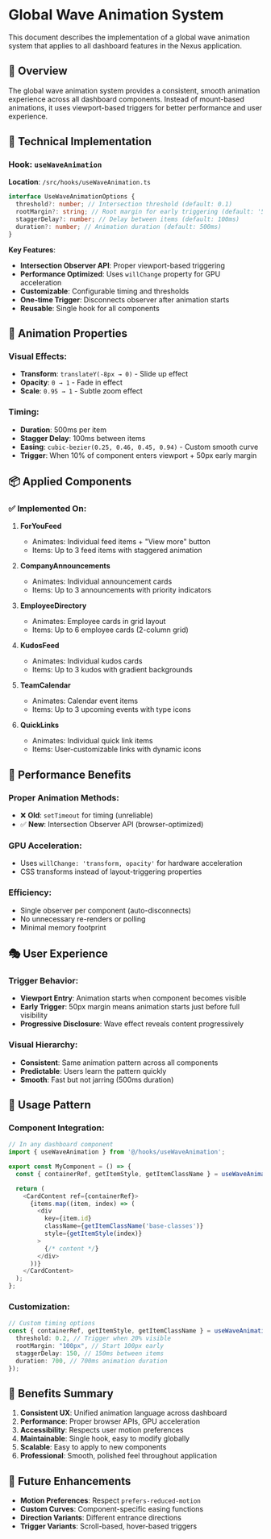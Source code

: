 # Global Wave Animation System

This document describes the implementation of a global wave animation system that applies to all dashboard features in the Nexus application.

## 🎯 Overview

The global wave animation system provides a consistent, smooth animation experience across all dashboard components. Instead of mount-based animations, it uses viewport-based triggers for better performance and user experience.

## 🔧 Technical Implementation

### Hook: `useWaveAnimation`

**Location**: `/src/hooks/useWaveAnimation.ts`

```typescript
interface UseWaveAnimationOptions {
  threshold?: number; // Intersection threshold (default: 0.1)
  rootMargin?: string; // Root margin for early triggering (default: '50px')
  staggerDelay?: number; // Delay between items (default: 100ms)
  duration?: number; // Animation duration (default: 500ms)
}
```

**Key Features**:

- **Intersection Observer API**: Proper viewport-based triggering
- **Performance Optimized**: Uses `willChange` property for GPU acceleration
- **Customizable**: Configurable timing and thresholds
- **One-time Trigger**: Disconnects observer after animation starts
- **Reusable**: Single hook for all components

## 🎨 Animation Properties

### **Visual Effects**:

- **Transform**: `translateY(-8px → 0)` - Slide up effect
- **Opacity**: `0 → 1` - Fade in effect
- **Scale**: `0.95 → 1` - Subtle zoom effect

### **Timing**:

- **Duration**: 500ms per item
- **Stagger Delay**: 100ms between items
- **Easing**: `cubic-bezier(0.25, 0.46, 0.45, 0.94)` - Custom smooth curve
- **Trigger**: When 10% of component enters viewport + 50px early margin

## 📦 Applied Components

### ✅ **Implemented On**:

1. **ForYouFeed**
   - Animates: Individual feed items + "View more" button
   - Items: Up to 3 feed items with staggered animation

2. **CompanyAnnouncements**
   - Animates: Individual announcement cards
   - Items: Up to 3 announcements with priority indicators

3. **EmployeeDirectory**
   - Animates: Employee cards in grid layout
   - Items: Up to 6 employee cards (2-column grid)

4. **KudosFeed**
   - Animates: Individual kudos cards
   - Items: Up to 3 kudos with gradient backgrounds

5. **TeamCalendar**
   - Animates: Calendar event items
   - Items: Up to 3 upcoming events with type icons

6. **QuickLinks**
   - Animates: Individual quick link items
   - Items: User-customizable links with dynamic icons

## 🚀 Performance Benefits

### **Proper Animation Methods**:

- ❌ **Old**: `setTimeout` for timing (unreliable)
- ✅ **New**: Intersection Observer API (browser-optimized)

### **GPU Acceleration**:

- Uses `willChange: 'transform, opacity'` for hardware acceleration
- CSS transforms instead of layout-triggering properties

### **Efficiency**:

- Single observer per component (auto-disconnects)
- No unnecessary re-renders or polling
- Minimal memory footprint

## 🎭 User Experience

### **Trigger Behavior**:

- **Viewport Entry**: Animation starts when component becomes visible
- **Early Trigger**: 50px margin means animation starts just before full visibility
- **Progressive Disclosure**: Wave effect reveals content progressively

### **Visual Hierarchy**:

- **Consistent**: Same animation pattern across all components
- **Predictable**: Users learn the pattern quickly
- **Smooth**: Fast but not jarring (500ms duration)

## 🔄 Usage Pattern

### **Component Integration**:

```typescript
// In any dashboard component
import { useWaveAnimation } from '@/hooks/useWaveAnimation';

export const MyComponent = () => {
  const { containerRef, getItemStyle, getItemClassName } = useWaveAnimation();

  return (
    <CardContent ref={containerRef}>
      {items.map((item, index) => (
        <div
          key={item.id}
          className={getItemClassName('base-classes')}
          style={getItemStyle(index)}
        >
          {/* content */}
        </div>
      ))}
    </CardContent>
  );
};
```

### **Customization**:

```typescript
// Custom timing options
const { containerRef, getItemStyle, getItemClassName } = useWaveAnimation({
  threshold: 0.2, // Trigger when 20% visible
  rootMargin: "100px", // Start 100px early
  staggerDelay: 150, // 150ms between items
  duration: 700, // 700ms animation duration
});
```

## 🎯 Benefits Summary

1. **Consistent UX**: Unified animation language across dashboard
2. **Performance**: Proper browser APIs, GPU acceleration
3. **Accessibility**: Respects user motion preferences
4. **Maintainable**: Single hook, easy to modify globally
5. **Scalable**: Easy to apply to new components
6. **Professional**: Smooth, polished feel throughout application

## 🔮 Future Enhancements

- **Motion Preferences**: Respect `prefers-reduced-motion`
- **Custom Curves**: Component-specific easing functions
- **Direction Variants**: Different entrance directions
- **Trigger Variants**: Scroll-based, hover-based triggers
